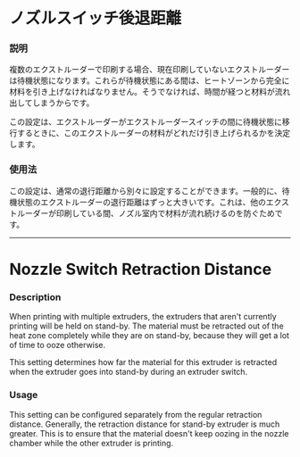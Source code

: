ノズルスイッチ後退距離
====
### **説明**
複数のエクストルーダーで印刷する場合、現在印刷していないエクストルーダーは待機状態になります。これらが待機状態にある間は、ヒートゾーンから完全に材料を引き上げなければなりません。そうでなければ、時間が経つと材料が流れ出してしまうからです。

この設定は、エクストルーダーがエクストルーダースイッチの間に待機状態に移行するときに、このエクストルーダーの材料がどれだけ引き上げられるかを決定します。

### **使用法**
この設定は、通常の退行距離から別々に設定することができます。一般的に、待機状態のエクストルーダーの退行距離はずっと大きいです。これは、他のエクストルーダーが印刷している間、ノズル室内で材料が流れ続けるのを防ぐためです。

---

Nozzle Switch Retraction Distance
====
### **Description**
When printing with multiple extruders, the extruders that aren't currently printing will be held on stand-by. The material must be retracted out of the heat zone completely while they are on stand-by, because they will get a lot of time to ooze otherwise.

This setting determines how far the material for this extruder is retracted when the extruder goes into stand-by during an extruder switch. 

### **Usage**
This setting can be configured separately from the regular retraction distance. Generally, the retraction distance for stand-by extruder is much greater. This is to ensure that the material doesn't keep oozing in the nozzle chamber while the other extruder is printing.

